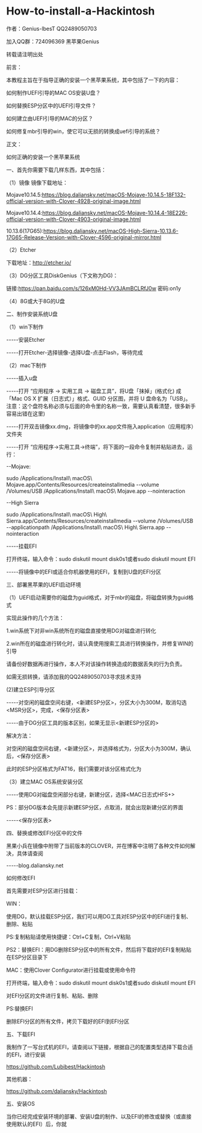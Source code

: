 # How-to-install-a-Hackintosh

作者：Genius-lbesT QQ2489050703

加入QQ群：724096369 黑苹果Genius

转载请注明出处

前言：

本教程主旨在于指导正确的安装一个黑苹果系统，其中包括了一下的内容：

如何制作UEFI引导的MAC OS安装U盘？

如何替换ESP分区中的UEFI引导文件？

如何建立由UEFI引导的MAC的分区？

如何修复mbr引导的win，使它可以无损的转换成uefi引导的系统？



正文：

如何正确的安装一个黑苹果系统

一、首先你需要下载几样东西，其中包括：

（1）镜像
镜像下载地址：

Mojave10.14.5:https://blog.daliansky.net/macOS-Mojave-10.14.5-18F132-official-version-with-Clover-4928-original-image.html

Mojave10.14.4:https://blog.daliansky.net/macOS-Mojave-10.14.4-18E226-official-version-with-Clover-4903-original-image.html

10.13.6(17G65):https://blog.daliansky.net/macOS-High-Sierra-10.13.6-17G65-Release-Version-with-Clover-4596-original-mirror.html

（2）Etcher

下载地址：http://etcher.io/

（3）DG分区工具DiskGenius（下文称为DG)：

链接:https://pan.baidu.com/s/126xM0Hd-VV3JAmBCLRfJ0w  密码:on1y

（4）8G或大于8G的U盘

二、制作安装系统U盘

（1）win下制作

-----安装Etcher

-----打开Etcher-选择镜像-选择U盘-点击Flash，等待完成

（2）mac下制作

-----插入u盘

-----打开 “应用程序 → 实用工具 → 磁盘工具”，将U盘「抹掉」(格式化) 成「Mac OS X 扩展（日志式）」格式、GUID 分区图，并将 U 盘命名为「USB」。注意：这个盘符名称必须与后面的命令里的名称一致，需要认真看清楚，很多新手容易出错在这里)

-----打开双击镜像xx.dmg，将镜像中的xx.app文件拖入application（应用程序）文件夹

-----打开 “应用程序→实用工具→终端”，将下面的一段命令复制并粘贴进去，运行：

--Mojave:

sudo /Applications/Install\ macOS\ Mojave.app/Contents/Resources/createinstallmedia --volume /Volumes/USB /Applications/Install\ macOS\ Mojave.app --nointeraction

--High Sierra

sudo /Applications/Install\ macOS\ High\ Sierra.app/Contents/Resources/createinstallmedia --volume /Volumes/USB --applicationpath /Applications/Install\ macOS\ High\ Sierra.app --nointeraction

-----挂载EFI

打开终端，输入命令：sudo diskutil mount disk0s1或者sudo diskutil mount EFI

-----将镜像中的EFI或适合你机器使用的EFI，复制到U盘的EFI分区

三、部署黑苹果的UEFI启动环境

（1）UEFI启动需要你的磁盘为guid格式，对于mbr的磁盘，将磁盘转换为guid格式

实现此操作的几个方法：

1.win系统下对非win系统所在的磁盘直接使用DG对磁盘进行转化

2.win所在的磁盘进行转化时，请认真使用搜索工具进行转换操作，并修复WIN的引导

请备份好数据再进行操作，本人不对该操作转换造成的数据丢失的行为负责。

如需无损转换，请添加我的QQ2489050703寻求技术支持

(2)建立ESP引导分区

-----对空闲的磁盘空间右键，<新建ESP分区>，分区大小为300M，取消勾选<MSR分区>，完成，<保存分区表>

-----由于DG分区工具的版本区别，如果无显示<新建ESP分区的>

解决方法：

对空闲的磁盘空间右键，<新建分区>，并选择格式为<EFI>，分区大小为300M，确认后，<保存分区表>

此时的ESP分区格式为FAT16，我们需要对该分区格式化为<FAT32>

（3）建立MAC OS系统安装分区

-----使用DG对磁盘空闲部分右键，新建分区，选择<MAC日志式HFS+>

PS：部分DG版本会先提示新建ESP分区，点取消，就会出现新建分区的界面

-----<保存分区表>

四、替换或修改EFI分区中的文件

黑果小兵在镜像中附带了当前版本的CLOVER，并在博客中注明了各种文件如何解决，具体请查阅

-----blog.daliansky.net

如何修改EFI

首先需要对ESP分区进行挂载：

WIN：

使用DG，默认挂载ESP分区，我们可以用DG工具对ESP分区中的EFI进行复制、删除、粘贴

PS:复制粘贴请使用快捷键：Ctrl+C复制，Ctrl+V粘贴

PS2：替换EFI：用DG删除ESP分区中的所有文件，然后将下载好的EFI复制粘贴在ESP分区目录下

MAC：使用Clover Configurator进行挂载或使用命令符

打开终端，输入命令：sudo diskutil mount disk0s1或者sudo diskutil mount EFI

对EFI分区的文件进行复制、粘贴、删除

PS:替换EFI

删除EFI分区的所有文件，拷贝下载好的EFI到EFI分区

五、下载EFI

我制作了一写台式机的EFI，请查阅以下链接，根据自己的配置类型选择下载合适的EFI，进行安装

https://github.com/Lubibest/Hackintosh

其他机器：

https://github.com/daliansky/Hackintosh

五、安装OS

当你已经完成安装环境的部署、安装U盘的制作、以及EFI的修改或替换（或直接使用默认的EFI）后，你就
